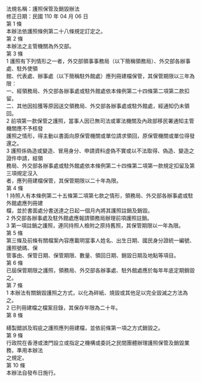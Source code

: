 法規名稱：護照保管及銷毀辦法  
修正日期：民國 110 年 04 月 06 日  
第 1 條  
本辦法依護照條例第二十八條規定訂定之。  
第 2 條  
本辦法之主管機關為外交部。  
第 3 條  
1 護照有下列情形之一者，外交部領事事務局（以下簡稱領務局）、外交部各辦事處、駐外使領  
館、代表處、辦事處（以下簡稱駐外館處）應列冊建檔保管，其保管期限以三年為限：  
一、經領務局、外交部各辦事處或駐外館處依本條例第二十四條第二項第二款扣留。  
二、其他因拾獲等原因送交領務局、外交部各辦事處或駐外館處，經通知仍未領回。  
2 前項第一款保管之護照，當事人因已無司法或軍法機關及內政部移民署通知主管機關應不予核發  
護照之情形，得主動以書面向原保管機關或單位請求領回，原保管機關或單位得發還之。  
3 護照係偽造或變造、冒用身分、申請資料虛偽不實或以不法取得、偽造、變造之證件申請，經領  
務局、外交部各辦事處或駐外館處依本條例第二十四條第二項第一款規定扣留及第三項規定沒入  
者，應列冊建檔保管，其保管期限以二十年為限。  
第 4 條  
1 持照人有本條例第二十五條第二項第七款之情形，領務局、外交部各辦事處或駐外館處應列冊建  
檔，並於書面處分書送達之日起一個月內將其護照註銷及銷毀。  
2 外交部各辦事處及駐外館處應報請領務局辦理前項護照註銷。  
3 第一項註銷之護照，連同持照人檢附之原持舊照，其保管期限以一年為限。  
第 5 條  
第三條及前條有關檔案內容應載明當事人姓名、出生日期、國民身分證統一編號、護照號碼、保  
管事由、保管日期、保管期限、數量、領回日期、銷毀日期及地點等項目。  
第 6 條  
已屆保管期限之護照，領務局、外交部各辦事處、駐外館處應於每年年底定期銷毀之。  
第 7 條  
1 本辦法有關銷毀護照之方式，以化為碎紙、燒毀或其他足以完全毀滅之方法為之。  
2 已列冊建檔之檔案目錄，其保存年限為二十年。  
第 8 條  


繕製錯誤及瑕疵之護照應列冊建檔，並依前條第一項之方式銷毀之。  
第 9 條  
行政院在香港或澳門設立或指定之機構或委託之民間團體辦理護照保管及銷毀業務，準用本辦法  
之規定。  
第 10 條  
本辦法自發布日施行。  



